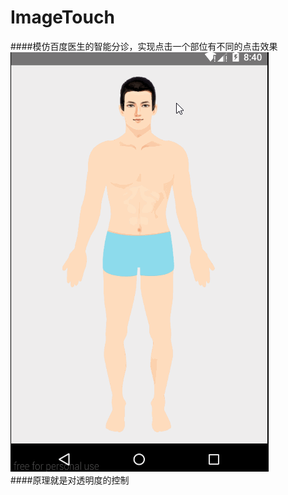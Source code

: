 # ImageTouch
####模仿百度医生的智能分诊，实现点击一个部位有不同的点击效果 <br>
![](https://github.com/JoeyCurry/ImageTouch/raw/master/pic/1.gif) <br>
####原理就是对透明度的控制
